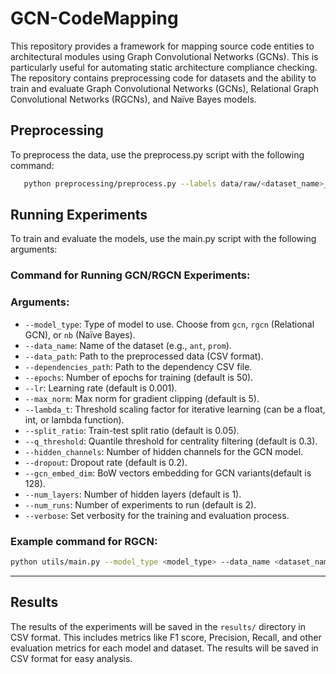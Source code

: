 # GCN-CodeMapping

This repository provides a framework for mapping source code entities to architectural modules using Graph Convolutional Networks (GCNs). This is particularly useful for automating static architecture compliance checking. The repository contains preprocessing code for datasets and the ability to train and evaluate Graph Convolutional Networks (GCNs), Relational Graph Convolutional Networks (RGCNs), and Naïve Bayes models.

## Preprocessing
To preprocess the data, use the preprocess.py script with the following command:

```bash
   python preprocessing/preprocess.py --labels data/raw/<dataset_name>_labels.txt --json data/raw/<dataset_name>.json --name <dataset_name>
```

## Running Experiments

To train and evaluate the models, use the main.py script with the following arguments:

### Command for Running GCN/RGCN Experiments:

### Arguments:

- `--model_type`: Type of model to use. Choose from `gcn`, `rgcn` (Relational GCN), or `nb` (Naïve Bayes).
- `--data_name`: Name of the dataset (e.g., `ant`, `prom`).
- `--data_path`: Path to the preprocessed data (CSV format).
- `--dependencies_path`: Path to the dependency CSV file.
- `--epochs`: Number of epochs for training (default is 50).
- `--lr`: Learning rate (default is 0.001).
- `--max_norm`: Max norm for gradient clipping (default is 5).
- `--lambda_t`: Threshold scaling factor for iterative learning (can be a float, int, or lambda function).
- `--split_ratio`: Train-test split ratio (default is 0.05).
- `--q_threshold`: Quantile threshold for centrality filtering (default is 0.3).
- `--hidden_channels`: Number of hidden channels for the GCN model.
- `--dropout`: Dropout rate (default is 0.2).
- `--gcn_embed_dim`: BoW vectors embedding for GCN variants(default is 128).
- `--num_layers`: Number of hidden layers (default is 1).
- `--num_runs`: Number of experiments to run (default is 2).
- `--verbose`: Set verbosity for the training and evaluation process.

### Example command for RGCN:

```bash
python utils/main.py --model_type <model_type> --data_name <dataset_name> --data_path data/processed/<dataset_name>.csv --dependencies_path data/processed/dependencies_<dataset_name>.csv --epochs 50 --lr 0.001 --max_norm 5 --lambda_t 0.8 --split_ratio 0.05 --q_threshold 0.3 --hidden_channels 16 --dropout 0.2 --gcn_embed_dim 128 --num_layers 1 --num_runs 2 --verbose True
```
---

## Results

The results of the experiments will be saved in the `results/` directory in CSV format. This includes metrics like F1 score, Precision, Recall, and other evaluation metrics for each model and dataset. The results will be saved in CSV format for easy analysis.
